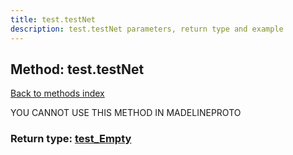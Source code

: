 ```yaml
---
title: test.testNet
description: test.testNet parameters, return type and example
---
```

## Method: test.testNet  
[Back to methods index](index.md)


YOU CANNOT USE THIS METHOD IN MADELINEPROTO




### Return type: [test\_Empty](../types/test_Empty.md)

